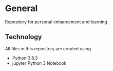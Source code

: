 # General
Repository for personal enhancement and learning.

## Technology
All files in this repository are created using 
- Python 3.8.3
- jupyter Python 3 Notebook

